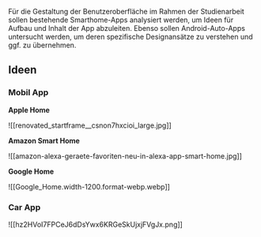 Für die Gestaltung der Benutzeroberfläche im Rahmen der Studienarbeit sollen bestehende Smarthome-Apps analysiert werden, um Ideen für Aufbau und Inhalt der App abzuleiten. Ebenso sollen Android-Auto-Apps untersucht werden, um deren spezifische Designansätze zu verstehen und ggf. zu übernehmen.

## Ideen

### Mobil App

**Apple Home**

![[renovated_startframe__csnon7hxcioi_large.jpg]]

**Amazon Smart Home**

![[amazon-alexa-geraete-favoriten-neu-in-alexa-app-smart-home.jpg]]

**Google Home**

![[Google_Home.width-1200.format-webp.webp]]

### Car App

![[hz2HVoI7FPCeJ6dDsYwx6KRGeSkUjxjFVgJx.png]]
